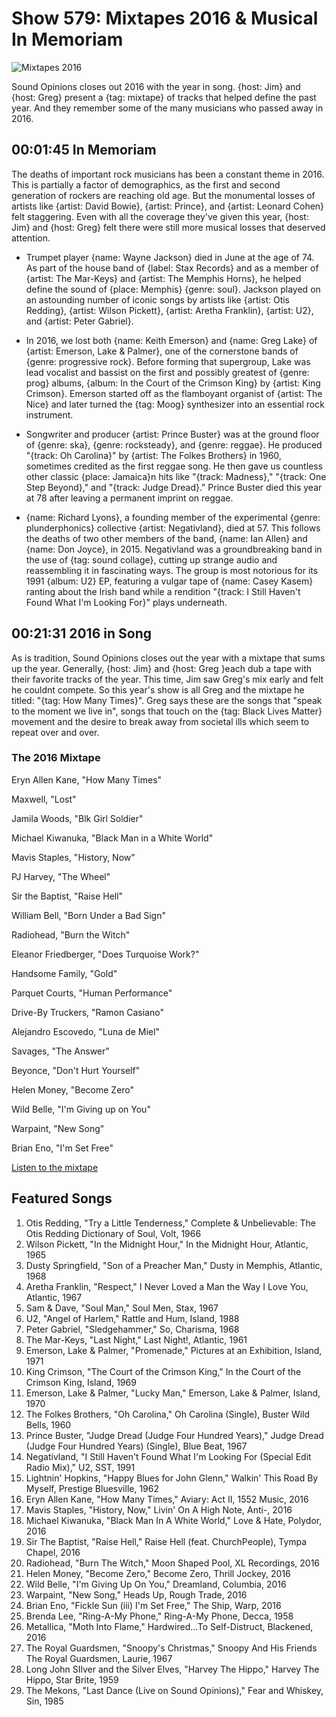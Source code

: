 

# Show 579: Mixtapes 2016 & Musical In Memoriam

![Mixtapes 2016](https://sound-images.s3.amazonaws.com/images/2016/mixtape2016_web.jpg)

Sound Opinions closes out 2016 with the year in song. {host: Jim} and {host: Greg} present a {tag: mixtape} of tracks that helped define the past year. And they remember some of the many musicians who passed away in 2016.


## 00:01:45 In Memoriam
The deaths of important rock musicians has been a constant theme in 2016. This is partially a factor of demographics, as the first and second generation of rockers are reaching old age. But the monumental losses of artists like {artist: David Bowie}, {artist: Prince}, and {artist: Leonard Cohen} felt staggering. Even with all the coverage they've given this year, {host: Jim} and {host: Greg} felt there were still more musical losses that deserved attention.

- Trumpet player {name: Wayne Jackson} died in June at the age of 74. As part of the house band of {label: Stax Records} and as a member of {artist: The Mar-Keys} and {artist: The Memphis Horns}, he helped define the sound of {place: Memphis} {genre: soul}. Jackson played on an astounding number of iconic songs by artists like {artist: Otis Redding}, {artist: Wilson Pickett}, {artist: Aretha Franklin}, {artist: U2}, and {artist: Peter Gabriel}.

- In 2016, we lost both {name: Keith Emerson} and {name: Greg Lake} of {artist: Emerson, Lake & Palmer}, one of the cornerstone bands of {genre: progressive rock}. Before forming that supergroup, Lake was lead vocalist and bassist on the first and possibly greatest of {genre: prog} albums, {album: In the Court of the Crimson King} by {artist: King Crimson}. Emerson started off as the flamboyant organist of {artist: The Nice} and later turned the {tag: Moog} synthesizer into an essential rock instrument.

- Songwriter and producer {artist: Prince Buster} was at the ground floor of {genre: ska}, {genre: rocksteady}, and {genre: reggae}. He produced "{track: Oh Carolina}" by {artist: The Folkes Brothers} in 1960, sometimes credited as the first reggae song. He then gave us countless other classic {place: Jamaica}n hits like "{track: Madness}," "{track: One Step Beyond}," and "{track: Judge Dread}." Prince Buster died this year at 78 after leaving a permanent imprint on reggae.

- {name: Richard Lyons}, a founding member of the experimental {genre: plunderphonics} collective {artist: Negativland}, died at 57. This follows the deaths of two other members of the band, {name: Ian Allen} and {name: Don Joyce}, in 2015. Negativland was a groundbreaking band in the use of {tag: sound collage}, cutting up strange audio and reassembling it in fascinating ways. The group is most notorious for its 1991 {album: U2} EP, featuring a vulgar tape of {name: Casey Kasem} ranting about the Irish band while a rendition "{track: I Still Haven't Found What I'm Looking For}" plays underneath.


##  00:21:31 2016 in Song
As is tradition, Sound Opinions closes out the year with a mixtape that sums up the year. Generally, {host: Jim} and {host: Greg }each dub a tape with their favorite tracks of the year. This time, Jim saw Greg's mix early and felt he couldnt compete. So this year's show is all Greg and the mixtape he titled: "{tag: How Many Times}". Greg says these are the songs that "speak to the moment we live in", songs that touch on the {tag: Black Lives Matter} movement and the desire to break away from societal ills which seem to repeat over and over. 


### The 2016 Mixtape
 Eryn Allen Kane, "How Many Times"
 
 Maxwell, "Lost"

Jamila Woods, "Blk Girl Soldier"

Michael Kiwanuka, "Black Man in a White World"

Mavis Staples, "History, Now"

PJ Harvey, "The Wheel"

Sir the Baptist, "Raise Hell"

William Bell, "Born Under a Bad Sign"

Radiohead, "Burn the Witch"

Eleanor Friedberger, "Does Turquoise Work?"

Handsome Family, "Gold"

Parquet Courts, "Human Performance"

Drive-By Truckers, "Ramon Casiano"

Alejandro Escovedo, "Luna de Miel"

Savages, "The Answer"

Beyonce, "Don't Hurt Yourself"

Helen Money, "Become Zero"

Wild Belle, "I'm Giving up on You"

Warpaint, "New Song"

Brian Eno, "I'm Set Free"

[Listen to the mixtape](https://open.spotify.com/user/soundopinions/playlist/2bBeoCpCDqv1KSkwuaZqMw)


## Featured Songs
1. Otis Redding, "Try a Little Tenderness," Complete & Unbelievable: The Otis Redding Dictionary of Soul, Volt, 1966
1. Wilson Pickett, "In the Midnight Hour," In the Midnight Hour, Atlantic, 1965
1. Dusty Springfield, "Son of a Preacher Man," Dusty in Memphis, Atlantic, 1968
1. Aretha Franklin, "Respect," I Never Loved a Man the Way I Love You, Atlantic, 1967
1. Sam & Dave, "Soul Man," Soul Men, Stax, 1967
1. U2, "Angel of Harlem," Rattle and Hum, Island, 1988
1. Peter Gabriel, "Sledgehammer," So, Charisma, 1968
1. The Mar-Keys, "Last Night," Last Night!, Atlantic, 1961
1. Emerson, Lake & Palmer, "Promenade," Pictures at an Exhibition, Island, 1971
1. King Crimson, "The Court of the Crimson King," In the Court of the Crimson King, Island, 1969
1. Emerson, Lake & Palmer, "Lucky Man," Emerson, Lake & Palmer, Island, 1970
1. The Folkes Brothers, "Oh Carolina," Oh Carolina (Single), Buster Wild Bells, 1960
1. Prince Buster, "Judge Dread (Judge Four Hundred Years)," Judge Dread (Judge Four Hundred Years) (Single), Blue Beat, 1967
1. Negativland, "I Still Haven't Found What I'm Looking For (Special Edit Radio Mix)," U2, SST, 1991
1. Lightnin' Hopkins, "Happy Blues for John Glenn," Walkin' This Road By Myself, Prestige Bluesville, 1962
1. Eryn Allen Kane, "How Many Times," Aviary: Act II, 1552 Music, 2016
1. Mavis Staples, "History, Now," Livin' On A High Note, Anti-, 2016
1. Michael Kiwanuka, "Black Man In A White World," Love & Hate, Polydor, 2016
1. Sir The Baptist, "Raise Hell," Raise Hell (feat. ChurchPeople), Tympa Chapel, 2016
1. Radiohead, "Burn The Witch," Moon Shaped Pool, XL Recordings, 2016
1. Helen Money, "Become Zero," Become Zero, Thrill Jockey, 2016
1. Wild Belle, "I'm Giving Up On You," Dreamland, Columbia, 2016
1. Warpaint, "New Song," Heads Up, Rough Trade, 2016
1. Brian Eno, "Fickle Sun (iii) I'm Set Free," The Ship, Warp, 2016
1. Brenda Lee, "Ring-A-My Phone," Ring-A-My Phone, Decca, 1958
1. Metallica, "Moth Into Flame," Hardwired...To Self-Distruct, Blackened, 2016
1. The Royal Guardsmen, "Snoopy's Christmas," Snoopy And His Friends The Royal Guardsmen, Laurie, 1967
1. Long John SIlver and the Silver Elves, "Harvey The Hippo," Harvey The Hippo, Star Brite, 1959
1. The Mekons, "Last Dance (Live on Sound Opinions)," Fear and Whiskey, Sin, 1985

